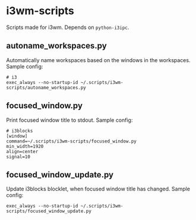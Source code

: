 # i3wm-scripts
Scripts made for i3wm. Depends on `python-i3ipc`.
## autoname_workspaces.py
Automatically name workspaces based on the windows in the workspaces.
Sample config:
```
# i3
exec_always --no-startup-id ~/.scripts/i3wm-scripts/autoname_workspaces.py
```
## focused_window.py
Print focused window title to stdout.
Sample config:
```
# i3blocks
[window]
command=~/.scripts/i3wm-scripts/focused_window.py
min_width=1920
align=center
signal=10
```
## focused_window_update.py
Update i3blocks blocklet, when focused window title has changed.
Sample config:
```
exec_always --no-startup-id ~/.scripts/i3wm-scripts/focused_window_update.py
```
